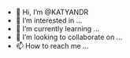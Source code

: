 - 👋 Hi, I’m @KATYANDR
- 👀 I’m interested in ...
- 🌱 I’m currently learning ...
- 💞️ I’m looking to collaborate on ...
- 📫 How to reach me ...

<!---
KATYANDR/KATYANDR is a ✨ special ✨ repository because its `README.md` (this file) appears on your GitHub profile.
You can click the Preview link to take a look at your changes.
--->
